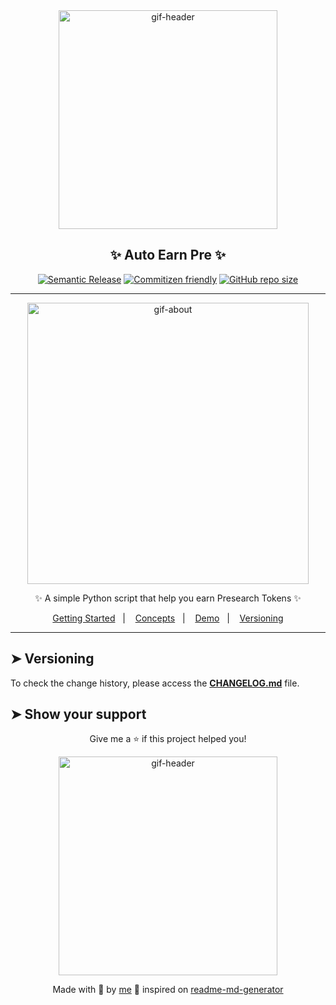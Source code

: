<div align="center">

<img alt="gif-header" src="https://aemebe.weebly.com/uploads/4/7/1/4/47145535/tumblr-oujnx1jo9i1r9ndy3o1-500_orig.gif" width="350px"/>

<h2>✨ Auto Earn Pre ✨</h2>

[![Semantic Release](https://img.shields.io/badge/%20%20%F0%9F%93%A6%F0%9F%9A%80-semantic--release-e10079.svg)](https://github.com/lpmatos/auto-earn-pre)
[![Commitizen friendly](https://img.shields.io/badge/commitizen-friendly-brightgreen.svg)](https://github.com/lpmatos/auto-earn-pre)
[![GitHub repo size](https://img.shields.io/github/repo-size/lpmatos/auto-earn-pre)](https://github.com/lpmatos/auto-earn-pre)

---

<img alt="gif-about" src="https://miro.medium.com/max/1400/1*LLg6PoBPEur45DlxqXRRlQ.gif" width="450px" float="center"/>

<p>✨ A simple Python script that help you earn Presearch Tokens ✨</p>

<p>
  <a href="#getting-started">Getting Started</a>&nbsp;&nbsp;&nbsp;|&nbsp;&nbsp;&nbsp;
  <a href="#concepts">Concepts</a>&nbsp;&nbsp;&nbsp;|&nbsp;&nbsp;&nbsp;
  <a href="#demo">Demo</a>&nbsp;&nbsp;&nbsp;|&nbsp;&nbsp;&nbsp;
  <a href="#versioning">Versioning</a>
</p>

</div>

---

## ➤ Versioning <a name = "versioning"></a>

To check the change history, please access the [**CHANGELOG.md**](CHANGELOG.md) file.

## ➤ Show your support <a name = "show-your-support"></a>

<div align="center">

Give me a ⭐️ if this project helped you!

<img alt="gif-header" src="https://www.icegif.com/wp-content/uploads/baby-yoda-bye-bye-icegif.gif" width="350px" float="center"/>

Made with 💜 by [me](https://github.com/lpmatos) 👋 inspired on [readme-md-generator](https://github.com/kefranabg/readme-md-generator)

</div>
